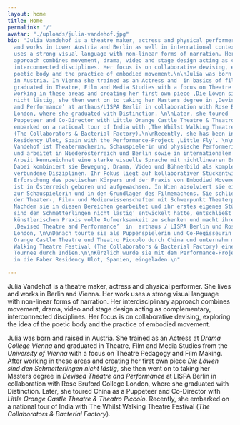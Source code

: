 ```yaml
---
layout: home
title: Home
permalink: "/"
avatar: "./uploads/julia-vandehof.jpg"
bio: "Julia Vandehof is a theatre maker, actress and physical performer. She lives
  and works in Lower Austria and Berlin as well in international context. Her work
  uses a strong visual language with non-linear forms of narration. Her interdisciplinary
  approach combines movement, drama, video and stage design acting as complementary,
  interconnected disciplines. Her focus is on collaborative devising, exploring the
  poetic body and the practice of embodied movement.\n\nJulia was born and raised
  in Austria. In Vienna she trained as an Actress and  in basics of filmmaking. She
  graduated in Theatre, Film and Media Studies with a focus on Theatre Pedagogy. After
  working in these areas and creating her first own piece ‚Die Löwen sind den Schmetterlingen’
  nicht lästig, she then went on to taking her Masters degree in ‚Devised Theatre
  and Performance’ at arthaus/LISPA Berlin in collaboration with Rose Bruford College
  London, where she graduated with Distinction. \n\nLater, she toured  China as a
  Puppeteer and Co-Director with Little Orange Castle Theatre & Theatro Piccolo and
  embarked on a national tour of India with ‚The Whilst Walking Theatre Festival’
  (The Collaborators & Bacterial Factory).\n\nRecently, she has been invited to Faber
  Residency Ulot, Spain with the Performance-Project ‚Little Fly’. \n\n\n\n\nJulia
  Vandehof ist Theatermacherin, Schauspielerin und physische Performerin. Sie lebt
  und arbeitet in Niederösterreich und Berlin sowie in internationalem Kontext. Ihre
  Arbeit kennzeichnet eine starke visuelle Sprache mit nichtlinearen Erzählformen.
  Dabei kombiniert sie Bewegung, Drama, Video und Bühnenbild als komplementäre, miteinander
  verbundene Disziplinen. Ihr Fokus liegt auf kollaborativer Stückentwicklung, der
  Erforschung des poetischen Körpers und der Praxis von Embodied Movement. \n\nJulia
  ist in Österreich geboren und aufgewachsen. In Wien absolviert sie eine Ausbildung
  zur Schauspielerin und in den Grundlagen des Filmemachens. Sie schließt ihr Studium
  der Theater-, Film- und Medienwissenschaften mit Schwerpunkt Theaterpädagogik ab.
  Nachdem sie in diesen Bereichen gearbeitet und ihr erstes eigenes Stück ‚Die Löwen
  sind den Schmetterlingen nicht lästig’ entwickelt hatte, entschließt sie sich ihrer
  künstlerischen Praxis volle Aufmerksamkeit zu schenken und macht ihren Master in
  ‚Devised Theatre and Performance’  in  arthaus / LISPA Berlin und Rose Bruford College
  London, \n\nDanach tourte sie als Puppenspielerin und Co-Regisseurin mit Little
  Orange Castle Theatre und Theatro Piccolo durch China und unternahm mit dem Whilst
  Walking Theatre Festival (The Collaborators & Bacterial Factory) eine nationale
  Tournee durch Indien.\n\nKürzlich wurde sie mit dem Performance-Projekt Little Fly
  in die Faber Residency Ulot, Spanien, eingeladen.\n"

---
```

Julia Vandehof is a theatre maker, actress and physical performer. She lives and works in Berlin and Vienna. Her work uses a strong visual language with non-linear forms of narration. Her interdisciplinary approach combines movement, drama, video and stage design acting as complementary, interconnected disciplines. Her focus is on collaborative devising, exploring the idea of the poetic body and the practice of embodied movement.

Julia was born and raised in Austria. She trained as an Actress at _Drama College Vienna_ and graduated in Theatre, Film and Media Studies from the _University of Vienna_ with a focus on Theatre Pedagogy and Film Making. After working in these areas and creating her first own piece _Die Löwen sind den Schmetterlingen nicht lästig_, she then went on to taking her Masters degree in _Devised Theatre and Performance_ at LISPA Berlin in collaboration with Rose Bruford College London, where she graduated with Distinction. Later, she toured China as a Puppeteer and Co-Director with _Little Orange Castle Theatre & Theatro Piccolo_. Recently, she embarked on a national tour of India with The Whilst Walking Theatre Festival (_The Collaborators & Bacterial Factory_).